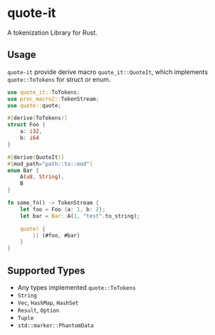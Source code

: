 # quote-it
A tokenization Library for Rust.

## Usage
`quote-it` provide derive macro `quote_it::QuoteIt`, 
which implements `quote::ToTokens` for struct or enum.

```rust
use quote_it::ToTokens;
use proc_macro2::TokenStream;
use quote::quote;

#[derive(ToTokens)]
struct Foo {
    a: i32,
    b: i64
}

#[derive(QuoteIt)]
#[mod_path="path::to::mod"]
enum Bar {
    A(u8, String),
    B
}

fn some_fn() -> TokenStream {
    let foo = Foo {a: 1, b: 2};
    let bar = Bar::A(1, "test".to_string);

    quote! {
        || (#foo, #bar)
    }
}
```

## Supported Types
* Any types implemented `quote::ToTokens`
* `String`
* `Vec`, `HashMap`, `HashSet`
* `Result`, `Option`
* `Tuple`
* `std::marker::PhantomData`
